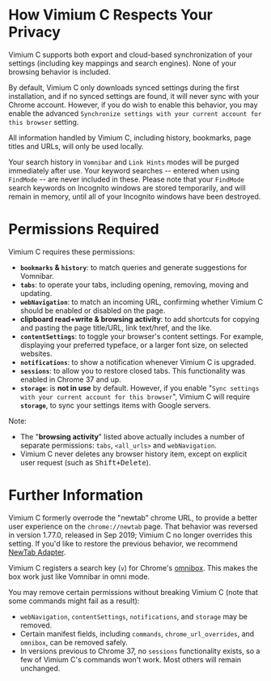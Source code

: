 How Vimium C Respects Your Privacy
==================================

Vimium C supports both export and cloud-based synchronization of your settings (including key mappings and search
engines). None of your browsing behavior is included.

By default, Vimium C only downloads synced settings during the first installation, and if no synced settings are found,
it will never sync with your Chrome account. However, if you do wish to enable this behavior, you may enable the
advanced `Synchronize settings with your current account for this browser` setting.

All information handled by Vimium C, including history, bookmarks, page titles and URLs, will only be used locally.

Your search history in `Vomnibar` and `Link Hints` modes will be purged immediately after use. Your keyword searches --
entered when using `FindMode` -- are never included in these. Please note that your `FindMode` search keywords on
Incognito windows are stored temporarily, and will remain in memory, until all of your Incognito windows have been
destroyed.


Permissions Required
====================

Vimium C requires these permissions:
* **`bookmarks` & `history`**: to match queries and generate suggestions for Vomnibar.
* **`tabs`**: to operate your tabs, including opening, removing, moving and updating.
* **`webNavigation`**: to match an incoming URL, confirming whether Vimium C should be enabled or disabled on the page.
* **clipboard read+write & browsing activity**: to add shortcuts for copying and pasting the page title/URL, link
  text/href, and the like.
* **`contentSettings`**: to toggle your browser's content settings. For example, displaying your preferred typeface, or
  a larger font size, on selected websites.
* **`notifications`**: to show a notification whenever Vimium C is upgraded.
* **`sessions`**: to allow you to restore closed tabs. This functionality was enabled in Chrome 37 and up.
* **`storage`**: is **not in use** by default. However, if you enable "`Sync settings with your current account for this
  browser`", Vimium C will require **`storage`**, to sync your settings items with Google servers.

Note:
* The "**browsing activity**" listed above actually includes a number of separate permissions: `tabs`, `<all_urls>` and
  `webNavigation`.
* Vimium C never deletes any browser history item, except on explicit user request (such as <kbd>Shift+Delete</kbd>).


Further Information
===================

Vimium C formerly overrode the "newtab" chrome URL, to provide a better user experience on the `chrome://newtab` page.
That behavior was reversed in version 1.77.0, released in Sep 2019; Vimium C no longer overrides this setting. If you'd
like to restore the previous behavior, we recommend [NewTab
Adapter](https://github.com/gdh1995/vimium-c-helpers/tree/master/newtab#readme).

Vimium C registers a search key (`v`) for Chrome's [omnibox](https://developer.chrome.com/extensions/omnibox). This
makes the box work just like Vomnibar in omni mode.

You may remove certain permissions without breaking Vimium C (note that some commands might fail as a result):
* `webNavigation`, `contentSettings`, `notifications`, and `storage` may be removed.
* Certain manifest fields, including `commands`, `chrome_url_overrides`, and `omnibox`, can be removed safely.
* In versions previous to Chrome 37, no `sessions` functionality exists, so a few of Vimium C's commands won't work.
  Most others will remain unchanged.
